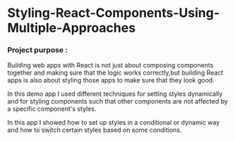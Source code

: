# Styling-React-Components-Using-Multiple-Approaches


### Project purpose :

Building web apps with React is not just about composing components together and making sure that the logic works correctly,but building React apps is also about styling those apps to make sure that they look good.


In this demo app I used different techniques for setting styles dynamically and for styling components such that other components are not affected by a specific component's styles.


In this app I showed how to set up styles in a conditional or dynamic way and how to switch certain styles based on some conditions.
